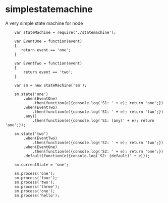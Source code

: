 simplestatemachine
==================

A very simple state machine for node

		var stateMachine = require('./statemachine');
		
		var EventOne = function(event) 
		{
		   return event == 'one';
		}
		
		var EventTwo = function(event)
		{
			return event == 'two';
		} 
		
		var sm = new stateMachine('sm');
		
		sm.state('one')
			.when(EventOne)
				.then(function(e){console.log('S1: ' + e); return 'one';})
		    .when(EventTwo)
		    	.then(function(e){console.log('S1: ' + e); return 'two';})
		    .any()
		    	.then(function(e){console.log('S1: (any)' + e); return 'one';});
		
		sm.state('two')
			.when(EventTwo)
				.then(function(e){console.log('S2: ' + e); return 'two';})
			.when(EventOne)
				.then(function(e){console.log('S2: ' + e); return 'one';})
			.default(function(e){console.log('S2: (default)' + e)});
		
		sm.currentState = 'one';
		
		sm.process('one');
		sm.process('four');
		sm.process('two');
		sm.process('three');
		sm.process('one');
		sm.process('hello');
